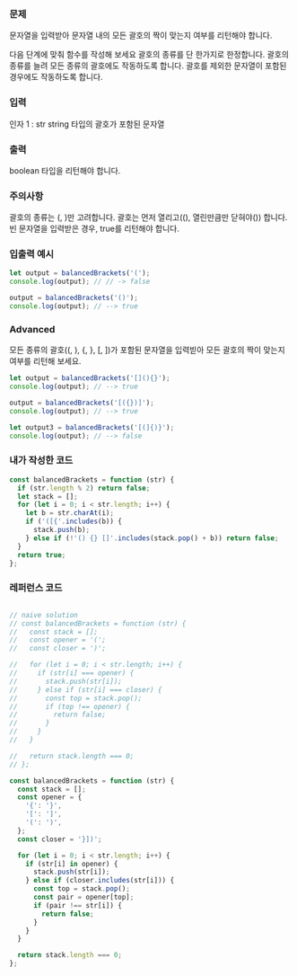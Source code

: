 ### 문제
문자열을 입력받아 문자열 내의 모든 괄호의 짝이 맞는지 여부를 리턴해야 합니다.

다음 단계에 맞춰 함수를 작성해 보세요
괄호의 종류를 단 한가지로 한정합니다.
괄호의 종류를 늘려 모든 종류의 괄호에도 작동하도록 합니다.
괄호를 제외한 문자열이 포함된 경우에도 작동하도록 합니다.

### 입력
인자 1 : str
string 타입의 괄호가 포함된 문자열

### 출력
boolean 타입을 리턴해야 합니다.

### 주의사항
괄호의 종류는 (, )만 고려합니다.
괄호는 먼저 열리고((), 열린만큼만 닫혀야()) 합니다.
빈 문자열을 입력받은 경우, true를 리턴해야 합니다.

### 입출력 예시
```js
let output = balancedBrackets('(');
console.log(output); // // -> false

output = balancedBrackets('()');
console.log(output); // --> true
```

### Advanced
모든 종류의 괄호((, ), {, }, [, ])가 포함된 문자열을 입력빋아 모든 괄호의 짝이 맞는지 여부를 리턴해 보세요.
```js
let output = balancedBrackets('[](){}');
console.log(output); // --> true

output = balancedBrackets('[({})]');
console.log(output); // --> true

let output3 = balancedBrackets('[(]{)}');
console.log(output); // --> false
```

### 내가 작성한 코드
```js
const balancedBrackets = function (str) {
  if (str.length % 2) return false;
  let stack = [];
  for (let i = 0; i < str.length; i++) {
    let b = str.charAt(i);
    if ('([{'.includes(b)) {
      stack.push(b);
    } else if (!'() {} []'.includes(stack.pop() + b)) return false;
  }
  return true;
};
```

### 레퍼런스 코드
```js

// naive solution
// const balancedBrackets = function (str) {
//   const stack = [];
//   const opener = '(';
//   const closer = ')';

//   for (let i = 0; i < str.length; i++) {
//     if (str[i] === opener) {
//       stack.push(str[i]);
//     } else if (str[i] === closer) {
//       const top = stack.pop();
//       if (top !== opener) {
//         return false;
//       }
//     }
//   }

//   return stack.length === 0;
// };

const balancedBrackets = function (str) {
  const stack = [];
  const opener = {
    '{': '}',
    '[': ']',
    '(': ')',
  };
  const closer = '}])';

  for (let i = 0; i < str.length; i++) {
    if (str[i] in opener) {
      stack.push(str[i]);
    } else if (closer.includes(str[i])) {
      const top = stack.pop();
      const pair = opener[top];
      if (pair !== str[i]) {
        return false;
      }
    }
  }

  return stack.length === 0;
};
```
